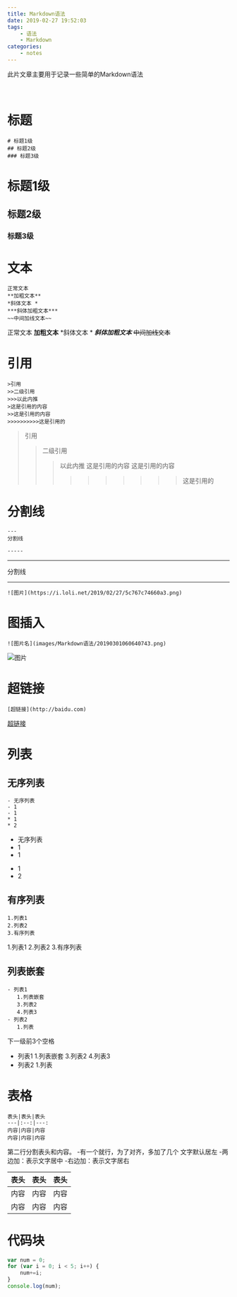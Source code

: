 ```yaml
---
title: Markdown语法
date: 2019-02-27 19:52:03
tags:
    - 语法
    - Markdown
categories:
    - notes
---
```

此片文章主要用于记录一些简单的Markdown语法
</br>
</br>
</br>
# 标题
```
# 标题1级
## 标题2级
### 标题3级
```
# 标题1级
## 标题2级
### 标题3级

# 文本
```
正常文本
**加粗文本**
*斜体文本 *
***斜体加粗文本***
~~中间加线文本~~
```

正常文本
**加粗文本**
*斜体文本 *
***斜体加粗文本***
~~中间加线文本~~

# 引用

```
>引用
>>二级引用
>>>以此内推
>这是引用的内容
>>这是引用的内容
>>>>>>>>>>这是引用的
```
>引用
>>二级引用
>>>以此内推
>这是引用的内容
>>这是引用的内容
>>>>>>>>>>这是引用的

# 分割线

```
---
分割线

-----

```

---
分割线

-----

```
![图片](https://i.loli.net/2019/02/27/5c767c74660a3.png)
```
# 图插入
```
![图片名](images/Markdown语法/20190301060640743.png)
```
![图片](https://i.loli.net/2019/02/27/5c767c74660a3.png)

# 超链接
```
[超链接](http://baidu.com)
```
[超链接](http://baidu.com)

# 列表
## 无序列表
```
- 无序列表
- 1
- 1
* 1
* 2
```
- 无序列表
- 1
- 1
* 1
* 2
 ## 有序列表
 
```
1.列表1
2.列表2
3.有序列表
```

1.列表1
2.列表2
3.有序列表

## 列表嵌套
```
- 列表1
   1.列表嵌套
   3.列表2
   4.列表3
- 列表2
   1.列表
```
下一级前3个空格
- 列表1
   1.列表嵌套
   3.列表2
   4.列表3
- 列表2
   1.列表

# 表格
```
表头|表头|表头
---|:--:|---:
内容|内容|内容
内容|内容|内容
```

第二行分割表头和内容。
-有一个就行，为了对齐，多加了几个
 文字默认居左
-两边加：表示文字居中
-右边加：表示文字居右

表头|表头|表头
---|:--:|---:
内容|内容|内容
内容|内容|内容


# 代码块

```javascript
var num = 0;
for (var i = 0; i < 5; i++) {
    num+=i;
}
console.log(num);
```


